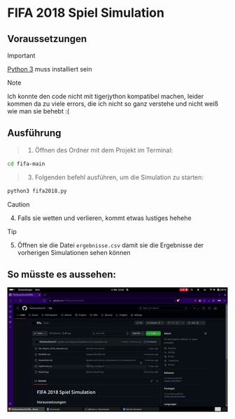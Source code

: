 # FIFA 2018 Spiel Simulation

## Voraussetzungen
>[!IMPORTANT]
>[Python 3](https://www.python.org/downloads/) muss installiert sein

>[!Note]
>Ich konnte den code nicht mit tigerjython kompatibel machen, leider kommen da zu viele errors, die ich nicht so ganz verstehe und nicht weiß wie man sie behebt :(

## Ausführung

>1. Öffnen des Ordner mit dem Projekt im Terminal:
   ```bash
   cd fifa-main
   ```
>3. Folgenden befehl ausführen, um die Simulation zu starten:
   ```bash
   python3 fifa2018.py
   ```
>[!CAUTION]
>4. Falls sie wetten und verlieren, kommt etwas lustiges hehehe

>[!TIP]
>5. Öffnen sie die Datei `ergebnisse.csv` damit sie die Ergebnisse der vorherigen Simulationen sehen können

## So müsste es aussehen:

![Ausführungs Demo](./demo.gif)

